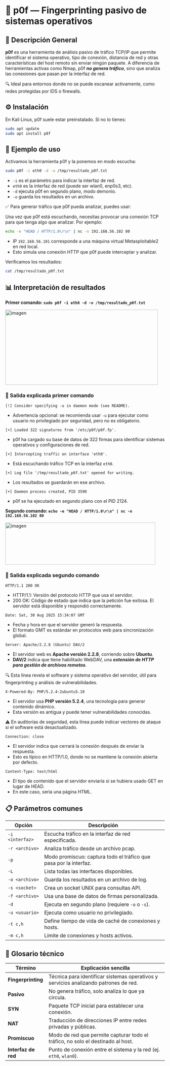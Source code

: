 # 🧭 p0f — Fingerprinting pasivo de sistemas operativos

## 📌 Descripción General

**p0f** es una herramienta de análisis pasivo de tráfico TCP/IP que permite identificar el sistema operativo, tipo de conexión, distancia de red y otras características del host remoto sin enviar ningún paquete. A diferencia de herramientas activas como Nmap, p0f ***no genera tráfico***, sino que analiza las conexiones que pasan por la interfaz de red.

🔍 Ideal para entornos donde no se puede escanear activamente, como redes protegidas por IDS o firewalls.

## ⚙️ Instalación

En Kali Linux, p0f suele estar preinstalado. Si no lo tienes:

```Bash
sudo apt update
sudo apt install p0f
```

## 🚀 Ejemplo de uso

Activamos la herramienta p0f y la ponemos en modo escucha:

```Bash
sudo p0f -i eth0 -d -o /tmp/resultado_p0f.txt
```

- `-i` es el parámetro para indicar la interfaz de red.
- `eth0` es la interfaz de red (puede ser wlan0, enp0s3, etc).
- `-d` ejecuta p0f en segundo plano, modo demonio.
- `-o` guarda los resultados en un archivo.

✅ Para generar tráfico que p0f pueda analizar, puedes usar:

Una vez que p0f está escuchando, necesitas provocar una conexión TCP para que tenga algo que analizar. Por ejemplo:

```Bash
echo -e "HEAD / HTTP/1.0\r\n" | nc -n 192.168.56.102 80
```

- IP `192.168.56.101` corresponde a una máquina virtual Metasploitable2 en red local.
- Esto simula una conexión HTTP que p0f puede interceptar y analizar.

Verificamos los resultados:

```Bash
cat /tmp/resultado_p0f.txt
```

## 📊 Interpretación de resultados

**Primer comando: `sudo p0f -i eth0 -d -o /tmp/resultado_p0f.txt`**

<img width="482" height="237" alt="imagen" src="https://github.com/user-attachments/assets/7b47a8ab-fd05-4087-a0f2-3d397f0ed4fb" />

### 🧾 Salida explicada primer comando

```Text
[!] Consider specifying -u in daemon mode (see README).
```

- Advertencia opcional: se recomienda usar `-u` para ejecutar como usuario no privilegiado por seguridad, pero no es obligatorio.

```Text
[+] Loaded 322 signatures from '/etc/p0f/p0f.fp'.
```

- p0f ha cargado su base de datos de 322 firmas para identificar sistemas operativos y configuraciones de red.

```Text
[+] Intercepting traffic on interface 'eth0'.
```

- Está escuchando tráfico TCP en la interfaz `eth0`.

```Text
[+] Log file '/tmp/resultado_p0f.txt' opened for writing.
```

- Los resultados se guardarán en ese archivo.

```Text
[+] Daemon process created, PID 3590
```

- p0f se ha ejecutado en segundo plano con el PID 2124.

**Segundo comando: `echo -e "HEAD / HTTP/1.0\r\n" | nc -n 192.168.56.102 80`**

<img width="474" height="133" alt="imagen" src="https://github.com/user-attachments/assets/1f612068-3fff-435a-a240-879d2b572617" />

### 🧾 Salida explicada segundo comando

```Text
HTTP/1.1 200 OK
```

- HTTP/1.1: Versión del protocolo HTTP que usa el servidor.
- 200 OK: Código de estado que indica que la petición fue exitosa. El servidor está disponible y respondió correctamente.

```Text
Date: Sat, 30 Aug 2025 15:34:07 GMT
```

- Fecha y hora en que el servidor generó la respuesta.
- El formato GMT es estándar en protocolos web para sincronización global.

```Text
Server: Apache/2.2.8 (Ubuntu) DAV/2
```

- El servidor web es **Apache versión 2.2.8**, corriendo sobre **Ubuntu**.
- **DAV/2** indica que tiene habilitado WebDAV, una ***extensión de HTTP para gestión de archivos remotos***.

🔍 Esta línea revela el software y sistema operativo del servidor, útil para fingerprinting y análisis de vulnerabilidades.

```Text
X-Powered-By: PHP/5.2.4-2ubuntu5.10
```

- El servidor usa **PHP versión 5.2.4**, una tecnología para generar contenido dinámico.
- Esta versión es antigua y puede tener vulnerabilidades conocidas.

⚠️ En auditorías de seguridad, esta línea puede indicar vectores de ataque si el software está desactualizado.

```Text
Connection: close
```

- El servidor indica que cerrará la conexión después de enviar la respuesta.
- Esto es típico en HTTP/1.0, donde no se mantiene la conexión abierta por defecto.

```Text
Content-Type: text/html
```

- El tipo de contenido que el servidor enviaría si se hubiera usado GET en lugar de HEAD.
- En este caso, sería una página HTML.

## 📋 Parámetros comunes

| Opción                  | Descripción                                                                |
|-------------------------|----------------------------------------------------------------------------------------|
| `-i <interfaz>`         | Escucha tráfico en la interfaz de red especificada.                                   |
| `-r <archivo>`          | Analiza tráfico desde un archivo pcap.                                                |
| `-p`                    | Modo promiscuo: captura todo el tráfico que pasa por la interfaz.                     |
| `-L`                    | Lista todas las interfaces disponibles.                                               |
| `-o <archivo>`          | Guarda los resultados en un archivo de log.                                           |
| `-s <socket>`           | Crea un socket UNIX para consultas API.                                               |
| `-f <archivo>`          | Usa una base de datos de firmas personalizada.                                        |
| `-d`                    | Ejecuta en segundo plano (requiere `-o` o `-s`).                                       |
| `-u <usuario>`          | Ejecuta como usuario no privilegiado.                                                 |
| `-t c,h`                | Define tiempo de vida de caché de conexiones y hosts.                                 |
| `-m c,h`                | Límite de conexiones y hosts activos.                                                 |

## 📖 Glosario técnico

| Término              | Explicación sencilla                                                                 |
|----------------------|--------------------------------------------------------------------------------------|
| **Fingerprinting**   | Técnica para identificar sistemas operativos y servicios analizando patrones de red.|
| **Pasivo**           | No genera tráfico, solo analiza lo que ya circula.                                   |
| **SYN**              | Paquete TCP inicial para establecer una conexión.                                    |
| **NAT**              | Traducción de direcciones IP entre redes privadas y públicas.                        |
| **Promiscuo**        | Modo de red que permite capturar todo el tráfico, no solo el destinado al host.      |
| **Interfaz de red**  | Punto de conexión entre el sistema y la red (ej. `eth0`, `wlan0`).                   |
